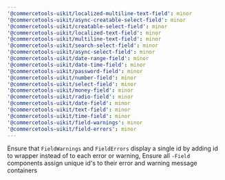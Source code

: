 ```yaml
---
'@commercetools-uikit/localized-multiline-text-field': minor
'@commercetools-uikit/async-creatable-select-field': minor
'@commercetools-uikit/creatable-select-field': minor
'@commercetools-uikit/localized-text-field': minor
'@commercetools-uikit/multiline-text-field': minor
'@commercetools-uikit/search-select-field': minor
'@commercetools-uikit/async-select-field': minor
'@commercetools-uikit/date-range-field': minor
'@commercetools-uikit/date-time-field': minor
'@commercetools-uikit/password-field': minor
'@commercetools-uikit/number-field': minor
'@commercetools-uikit/select-field': minor
'@commercetools-uikit/money-field': minor
'@commercetools-uikit/radio-field': minor
'@commercetools-uikit/date-field': minor
'@commercetools-uikit/text-field': minor
'@commercetools-uikit/time-field': minor
'@commercetools-uikit/field-warnings': minor
'@commercetools-uikit/field-errors': minor
---
```


Ensure that `FieldWarnings` and `FieldErrors` display a single id by adding id to wrapper instead of to each error or warning, Ensure all `-Field` components assign unique id's to their error and warning message containers
